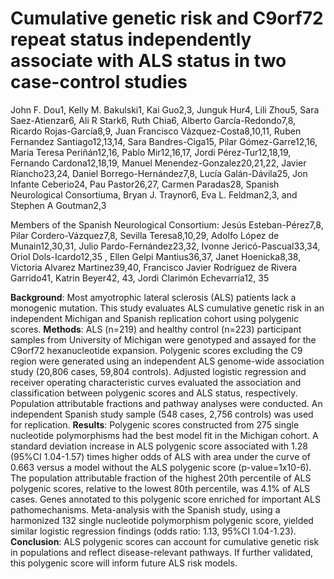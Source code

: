 # Cumulative genetic risk and C9orf72 repeat status independently associate with ALS status in two case-control studies

John F. Dou1, Kelly M. Bakulski1, Kai Guo2,3, Junguk Hur4, Lili Zhou5, Sara Saez-Atienzar6, Ali R Stark6, Ruth Chia6, Alberto García-Redondo7,8, Ricardo Rojas-García8,9, Juan Francisco Vázquez-Costa8,10,11, Ruben Fernandez Santiago12,13,14, Sara Bandres-Ciga15, Pilar Gómez-Garre12,16, Maria Teresa Periñán12,16, Pablo Mir12,16,17, Jordi Pérez-Tur12,18,19, Fernando Cardona12,18,19, Manuel Menendez-Gonzalez20,21,22, Javier Riancho23,24, Daniel Borrego-Hernández7,8, Lucía Galán-Dávila25, Jon Infante Ceberio24, Pau Pastor26,27, Carmen Paradas28, Spanish Neurological Consortiuma, Bryan J. Traynor6, Eva L. Feldman2,3, and Stephen A Goutman2,3

Members of the Spanish Neurological Consortium: Jesús Esteban-Pérez7,8, Pilar Cordero-Vázquez7,8, Sevilla Teresa8,10,29, Adolfo López de Munain12,30,31, Julio Pardo-Fernández23,32, Ivonne Jericó-Pascual33,34, Oriol Dols-Icardo12,35 , Ellen Gelpi Mantius36,37, Janet Hoenicka8,38, Victoria Alvarez Martinez39,40, Francisco Javier Rodríguez de Rivera Garrido41, Katrin Beyer42, 43, Jordi Clarimón Echevarría12, 35



**Background**: Most amyotrophic lateral sclerosis (ALS) patients lack a monogenic mutation. This study evaluates ALS cumulative genetic risk in an independent Michigan and Spanish replication cohort using polygenic scores.
**Methods**: ALS (n=219) and healthy control (n=223) participant samples from University of Michigan were genotyped and assayed for the C9orf72 hexanucleotide expansion. Polygenic scores excluding the C9 region were generated using an independent ALS genome-wide association study (20,806 cases, 59,804 controls). Adjusted logistic regression and receiver operating characteristic curves evaluated the association and classification between polygenic scores and ALS status, respectively. Population attributable fractions and pathway analyses were conducted. An independent Spanish study sample (548 cases, 2,756 controls) was used for replication.
**Results**: Polygenic scores constructed from 275 single nucleotide polymorphisms had the best model fit in the Michigan cohort. A standard deviation increase in ALS polygenic score associated with 1.28 (95%CI 1.04-1.57) times higher odds of ALS with area under the curve of 0.663 versus a model without the ALS polygenic score (p-value=1x10-6). The population attributable fraction of the highest 20th percentile of ALS polygenic scores, relative to the lowest 80th percentile, was 4.1% of ALS cases. Genes annotated to this polygenic score enriched for important ALS pathomechanisms. Meta-analysis with the Spanish study, using a harmonized 132 single nucleotide polymorphism polygenic score, yielded similar logistic regression findings (odds ratio: 1.13, 95%CI 1.04-1.23).
**Conclusion**: ALS polygenic scores can account for cumulative genetic risk in populations and reflect disease-relevant pathways. If further validated, this polygenic score will inform future ALS risk models.
